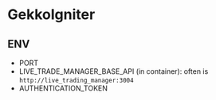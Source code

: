 # GekkoIgniter

## ENV
- PORT
- LIVE_TRADE_MANAGER_BASE_API (in container): often is `http://live_trading_manager:3004`
- AUTHENTICATION_TOKEN